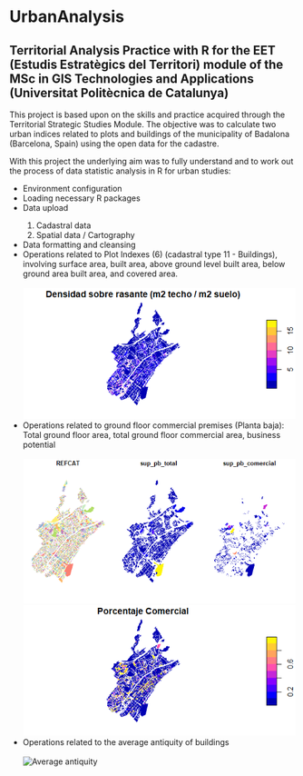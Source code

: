 # UrbanAnalysis
<h2>Territorial Analysis Practice with R for the EET (Estudis Estratègics del Territori) module of the MSc in GIS Technologies and Applications (Universitat Politècnica de Catalunya)</h2>
<p>This project is based upon on the skills and practice acquired through the Territorial Strategic Studies Module. The objective was to calculate two urban indices related to plots and buildings of the municipality of Badalona (Barcelona, Spain) using the open data for the cadastre.</p>
<p>With this project the underlying aim was to fully understand and to work out the process of data statistic analysis in R for urban studies: <p/>
<ul>
  <li>Environment configuration</li>
  <li>Loading necessary R packages</li>
  <li>Data upload</li>
    <ol>
      <li>Cadastral data</li>
      <li>Spatial data / Cartography</li>
    </ol>
  <li>Data formatting and cleansing</li>
  <li>Operations related to Plot Indexes (6) (cadastral type 11 - Buildings), involving surface area, built area, above ground level built area, below ground area built area, and covered area.</li><br>
    <img src="maps/map1_Densidad_Sobre_Rasante.png" alt="Above Ground Density">
    
  <li>Operations related to ground floor commercial premises (Planta baja): Total ground floor area, total ground floor commercial area, business potential</li><br>
    <img src="maps/Map2-Parcelas_locales.png" alt="Commercial premises">
    <br>
    <img src="maps/Map4-Porcentaje_Comercial.png" alt="percentage of business potential">
  <li>Operations related to the average antiquity of buildings</li><br>
    <img src="maps/Map5-Antigüedad_Media.png" alt="Average antiquity">
  <p></p>
  
